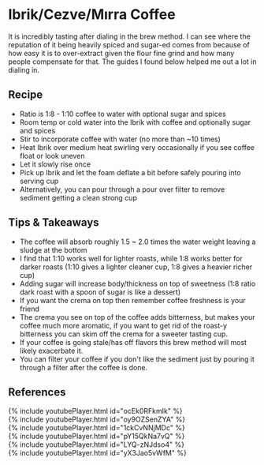 # Ibrik/Cezve/Mırra Coffee
It is incredibly tasting after dialing in the brew method. I can see where the reputation of it being heavily spiced and sugar-ed comes from because of how easy it is to over-extract given the flour fine grind and how many people compensate for that. The guides I found below helped me out a lot in dialing in.

## Recipe
* Ratio is 1:8 - 1:10 coffee to water with optional sugar and spices
* Room temp or cold water into the Ibrik with coffee and optionally sugar and spices
* Stir to incorporate coffee with water (no more than ~10 times)
* Heat Ibrik over medium heat swirling very occasionally if you see coffee float or look uneven
* Let it slowly rise once
* Pick up Ibrik and let the foam deflate a bit before safely pouring into serving cup
* Alternatively, you can pour through a pour over filter to remove sediment getting a clean strong cup

## Tips & Takeaways
* The coffee will absorb roughly 1.5 ~ 2.0 times the water weight leaving a sludge at the bottom
* I find that 1:10 works well for lighter roasts, while 1:8 works better for darker roasts (1:10 gives a lighter cleaner cup, 1:8 gives a heavier richer cup)
* Adding sugar will increase body/thickness on top of sweetness (1:8 ratio dark roast with a spoon of sugar is like a dessert)
* If you want the crema on top then remember coffee freshness is your friend
* The crema you see on top of the coffee adds bitterness, but makes your coffee much more aromatic, if you want to get rid of the roast-y bitterness you can skim off the crema for a sweeter tasting cup.
* If your coffee is going stale/has off flavors this brew method will most likely exacerbate it.
* You can filter your coffee if you don't like the sediment just by pouring it through a filter after the coffee is done.

## References
{% include youtubePlayer.html id="ocEk0RFkmIk" %}  
{% include youtubePlayer.html id="oy9OZSenZYA" %}  
{% include youtubePlayer.html id="1ckCvNNjMDc" %}  
{% include youtubePlayer.html id="pY15QkNa7vQ" %}  
{% include youtubePlayer.html id="LYQ-zNJdso4" %}  
{% include youtubePlayer.html id="yX3Jao5vWfM" %}  
